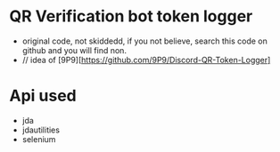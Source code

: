# QR Verification bot token logger

- original code, not skiddedd, if you not believe, search this code on github and you will find non.
- // idea of [9P9][https://github.com/9P9/Discord-QR-Token-Logger]

# Api used
- jda
- jdautilities
- selenium
